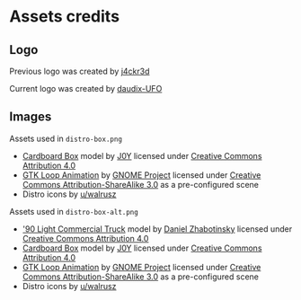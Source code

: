 # Assets credits

## Logo

Previous logo was created by [j4ckr3d](https://github.com/j4ckr3d)

Current logo was created by [daudix-UFO](https://github.com/daudix-UFO)

## Images

Assets used in `distro-box.png`

- [Cardboard Box](https://skfb.ly/6Wq6q) model by 
[J0Y](https://sketchfab.com/lloydrostek) licensed under 
[Creative Commons Attribution 4.0](http://creativecommons.org/licenses/by/4.0)
- [GTK Loop Animation](https://github.com/gnome-design-team/gnome-mockups/blob/master/gtk/loop6.blend) by 
[GNOME Project](https://www.gnome.org) licensed under 
[Creative Commons Attribution-ShareAlike 3.0](https://creativecommons.org/licenses/by-sa/3.0) as a pre-configured scene
- Distro icons by 
[u/walrusz](https://www.reddit.com/r/linux/comments/nt1tm9/i_made_a_uniform_icon_set_of_linux_distribution)

Assets used in `distro-box-alt.png`

- ['90 Light Commercial Truck](https://skfb.ly/ootyy) model by 
[Daniel Zhabotinsky](https://sketchfab.com/DanielZhabotinsky) licensed under 
[Creative Commons Attribution 4.0](http://creativecommons.org/licenses/by/4.0)
- [Cardboard Box](https://skfb.ly/6Wq6q) model by 
[J0Y](https://sketchfab.com/lloydrostek) licensed under 
[Creative Commons Attribution 4.0](http://creativecommons.org/licenses/by/4.0)
- [GTK Loop Animation](https://github.com/gnome-design-team/gnome-mockups/blob/master/gtk/loop6.blend) by 
[GNOME Project](https://www.gnome.org) licensed under 
[Creative Commons Attribution-ShareAlike 3.0](https://creativecommons.org/licenses/by-sa/3.0) as a pre-configured scene
- Distro icons by 
[u/walrusz](https://www.reddit.com/r/linux/comments/nt1tm9/i_made_a_uniform_icon_set_of_linux_distribution)
